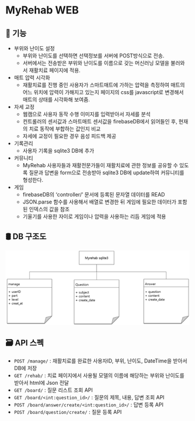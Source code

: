 # MyRehab WEB

## 🦾 기능

  - 부위와 난이도 설정 
    - 부위와 난이도를 선택하면 선택정보를 서버에 POST방식으로 전송. 
    - 서버에서는 전송받은 부위와 난이도를 이름으로 갖는 머신러닝 모델을 불러와서 재활치료 페이지에 적용.
  - 매트 압력 시각화 
    - 재활치료를 진행 중인 사용자가 스마트매트에 가하는 압력을 측정하여 매트의 어느 위치에 압력이 가해지고 있는지 페이지의 css를 javascript로 변경해서 매트의 상태를 시각화해 보여줌.
  - 자세 교정 
    - 웹캠으로 사용자 동작 수행 이미지를 입력받아서 자세를 분석
    - 컨트롤러의 센서값과 스마트매트 센서값을 firebaseDB에서 읽어들인 후, 현재의 치료 동작에 부합하는 값인지 비교
    - 자세에 교정이 필요한 경우 음성 피드백 제공
  - 기록관리
    - 사용자 기록을 sqlite3 DB에 추가
  - 커뮤니티 
    - MyRehab 사용자들과 재활전문가들이 재활치료에 관한 정보를 공유할 수 있도록 질문과 답변을 form으로 전송받아 sqlite3 DB에 update하여 커뮤니티를 형성한다.
  - 게임 
    - firebaseDB의 ‘controller/’ 문서에 등록된 문자열 데이터를 READ
    - JSON.parse 함수를 사용해서 배열로 변경한 뒤 게임에 필요한 데이터가 포함된 인덱스의 값을 참조
    - 기울기를 사용한 자이로 게임이나 압력을 사용하는 리듬 게임에 적용 

## 🛢 DB 구조도
![데이터베이스](./readmeImg/myrehab_sqlite.png)

## 🗃 API 스펙

+ ```POST /manage/``` : 재활치료를 완료한 사용자ID, 부위, 난이도, DateTime을 받아서 DB에 저장
+ ```GET /rehab/``` : 치료 페이지에서 사용될 모델의 이름에 해당하는 부위와 난이도를 받아서 html에 Json 전달
+ ```GET /board/``` : 질문 리스트 조회 API
+ ```GET /board/<int:question_id>/``` : 질문의 제목, 내용, 답변 조회 API
+ ```POST /board/answer/create/<int:question_id>/``` : 답변 등록 API
+ ```POST /board/question/create/``` : 질문 등록 API

